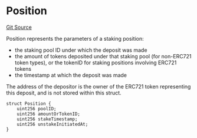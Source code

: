 # Position
[Git Source](https://github.com/G7DAO/protocol/blob/ef7b24f4a26e9671edc818362f455c3e2801e1d7/contracts/staking/data.sol)

Position represents the parameters of a staking position:
- the staking pool ID under which the deposit was made
- the amount of tokens deposited under that staking pool (for non-ERC721 token types),
or the tokenID for staking positions involving ERC721 tokens
- the timestamp at which the deposit was made

The address of the depositor is the owner of the ERC721 token representing this deposit, and
is not stored within this struct.


```solidity
struct Position {
    uint256 poolID;
    uint256 amountOrTokenID;
    uint256 stakeTimestamp;
    uint256 unstakeInitiatedAt;
}
```


